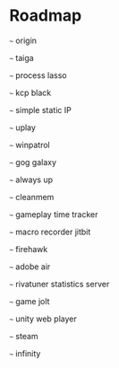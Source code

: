 # Roadmap

`~` origin

`~` taiga

`~` process lasso

`~` kcp black

`~` simple static IP

`~` uplay

`~` winpatrol

`~` gog galaxy

`~` always up

`~` cleanmem

`~` gameplay time tracker

`~` macro recorder jitbit

`~` firehawk

`~` adobe air

`~` rivatuner statistics server

`~` game jolt

`~` unity web player

`~` steam

`~` infinity
